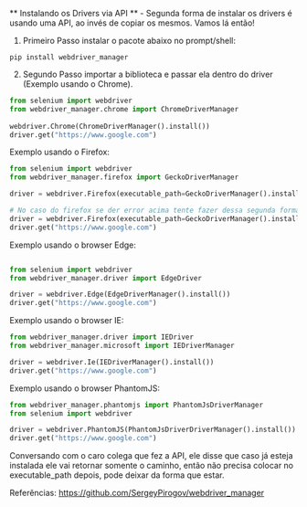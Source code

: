 ** Instalando os Drivers via API ** - Segunda forma de instalar os drivers é usando uma API, ao invés de copiar os mesmos. Vamos lá então!

1. Primeiro Passo instalar o pacote abaixo no prompt/shell:
```
pip install webdriver_manager
```

2. Segundo Passo importar a biblioteca e passar ela dentro do driver (Exemplo usando o Chrome).

```python
from selenium import webdriver
from webdriver_manager.chrome import ChromeDriverManager
 
webdriver.Chrome(ChromeDriverManager().install())
driver.get("https://www.google.com")
```

Exemplo usando o Firefox:

```python
from selenium import webdriver
from webdriver_manager.firefox import GeckoDriverManager

driver = webdriver.Firefox(executable_path=GeckoDriverManager().install())

# No caso do firefox se der error acima tente fazer dessa segunda forma.
driver = webdriver.Firefox(executable_path=GeckoDriverManager().install())
driver.get("https://www.google.com")
```

Exemplo usando o browser Edge:
```python

from selenium import webdriver
from webdriver_manager.driver import EdgeDriver

driver = webdriver.Edge(EdgeDriverManager().install())
driver.get("https://www.google.com")

```
Exemplo usando o browser IE:

```python
from webdriver_manager.driver import IEDriver
from webdriver_manager.microsoft import IEDriverManager

driver = webdriver.Ie(IEDriverManager().install())
driver.get("https://www.google.com")
```

Exemplo usando o browser PhantomJS:
```python
from webdriver_manager.phantomjs import PhantomJsDriverManager
from selenium import webdriver

driver = webdriver.PhantomJS(PhantomJsDriverDriverManager().install())
driver.get("https://www.google.com")
```
Conversando com o caro colega que fez a API, ele disse que caso já esteja instalada ele vai retornar somente o caminho, então não precisa colocar no executable_path depois, pode deixar da forma que estar.

Referências: https://github.com/SergeyPirogov/webdriver_manager
